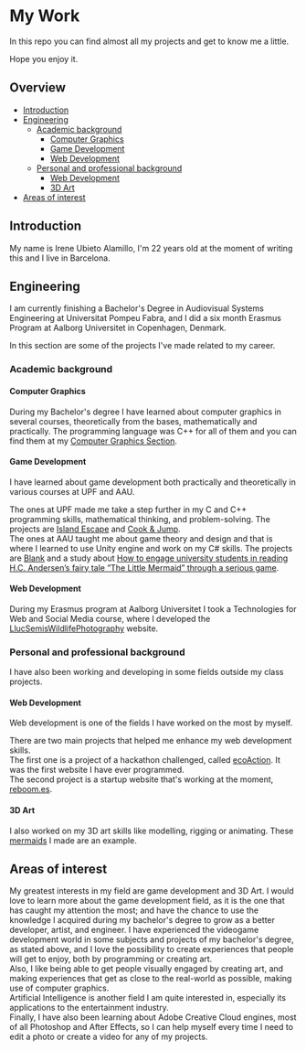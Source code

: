 # My Work

In this repo you can find almost all my projects and get to know me a little.

Hope you enjoy it.

## Overview

* [Introduction](#intro)
* [Engineering](#eng)
  * [Academic background](#aca)
    * [Computer Graphics](#cg)
    * [Game Development](#gd)
    * [Web Development](#wd)
  * [Personal and professional background](#pro)
    * [Web Development](#wd2)
    * [3D Art](#art)
* [Areas of interest](#aoi)

   
<a name="intro"></a>
## Introduction

My name is Irene Ubieto Alamillo, I'm 22 years old at the moment of writing this and I live in Barcelona.

<a name="eng"></a>
## Engineering

I am currently finishing a Bachelor's Degree in Audiovisual Systems Engineering at Universitat Pompeu Fabra, and I did a six month Erasmus Program at Aalborg Universitet in Copenhagen, Denmark.

In this section are some of the projects I've made related to my career.

<a name="aca"></a>
### Academic background

<a name="cg"></a>
#### Computer Graphics

During my Bachelor's degree I have learned about computer graphics in several courses, theoretically from the bases, mathematically and practically. The programming language was C++ for all of them and you can find them at my [Computer Graphics Section](https://github.com/ireneubieto/MyWork/blob/main/ComputerGraphics).

<a name="gd"></a>
#### Game Development

I have learned about game development both practically and theoretically in various courses at UPF and AAU.

The ones at UPF made me take a step further in my C and C++ programming skills, mathematical thinking, and problem-solving. The projects are [Island Escape](https://github.com/ireneubieto/MyWork/blob/main/Videogames/IslandEscape) and [Cook & Jump](https://github.com/ireneubieto/MyWork/blob/main/Videogames/CookAndJump).<br />
The ones at AAU taught me about game theory and design and that is where I learned to use Unity engine and work on my C# skills. The projects are [Blank](https://github.com/ireneubieto/MyWork/blob/main/Videogames/Blank) and a study about [How to engage university students in reading H.C. Andersen’s fairy tale ”The Little Mermaid” through a serious game](https://github.com/ireneubieto/MyWork/blob/main/Videogames/TheLittleMermaid).

<a name="wd"></a>
#### Web Development

During my Erasmus program at Aalborg Universitet I took a Technologies for Web and Social Media course, where I developed the [LlucSemisWildlifePhotography](https://github.com/ireneubieto/MyWork/blob/main/WebDevelopment/LlucSemisPhotography) website.

<a name="pro"></a>
### Personal and professional background

I have also been working and developing in some fields outside my class projects. 

<a name="wd2"></a>
#### Web Development

Web development is one of the fields I have worked on the most by myself.

There are two main projects that helped me enhance my web development skills. <br />
The first one is a project of a hackathon challenged, called [ecoAction](https://github.com/ireneubieto/MyWork/blob/main/WebDevelopment/ecoAction). It was the first website I have ever programmed. <br />
The second project is a startup website that's working at the moment, [reboom.es](https://github.com/ireneubieto/MyWork/blob/main/WebDevelopment/Reboom.es).

<a name="art"></a>
#### 3D Art

I also worked on my 3D art skills like modelling, rigging or animating. These [mermaids](https://github.com/ireneubieto/MyWork/blob/main/3DART/Mermaids) I made are an example.

<a name="aoi"></a>
## Areas of interest

My greatest interests in my field are game development and 3D Art. I would love to learn more about the game development field, as it is the one that has caught my attention the most; and have the chance to use the knowledge I acquired during my bachelor's degree to grow as a better developer, artist, and engineer.
I have experienced the videogame development world in some subjects and projects of my bachelor's degree, as stated above, and I love the possibility to create experiences that people will get to enjoy, both by programming or creating art. <br>
Also, I like being able to get people visually engaged by creating art, and making experiences that get as close to the real-world as possible, making use of computer graphics. <br>
Artificial Intelligence is another field I am quite interested in, especially its applications to the entertainment industry.<br>
Finally, I have also been learning about Adobe Creative Cloud engines, most of all Photoshop and After Effects, so I can help myself every time I need to edit a photo or create a video for any of my projects.



